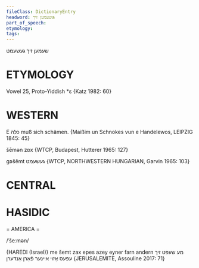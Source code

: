 ```yaml
---
fileClass: DictionaryEntry
headword: שעמען זיךa
part_of_speech: 
etymology: 
tags: 
---
```

שעמען זיך
געשעמט

ETYMOLOGY
===========
Vowel 25, Proto-Yiddish *ɛ
{Katz 1982: 60}

WESTERN
========

E כלה muß sich schämen.
{Maißim un Schnokes vun e Handelewos, LEIPZIG 1845: 45}

šēmən zɒx {WTCP, Budapest, Hutterer 1965: 127}

gəšēmt געשעמט {WTCP, NORTHWESTERN HUNGARIAN, Garvin 1965: 103}

CENTRAL
========

HASIDIC
=======
= AMERICA = 

/ˈšeːmən/

{HAREDI (Israel)}
me šemt zax epes azey eyner farn andern מע שעפּט זיך עפּעס אַזוי איינער פֿאַרן אַנדערן {JERUSALEMITE, Assouline 2017: 71}